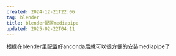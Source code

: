 ```yaml
---
created: 2024-12-21T22:06
tag: blender
title: blender配置mediapipe
updated: 2025-02-22T04:11
---
```

根据在blender里配置好anconda后就可以很方便的安装mediapipe了
